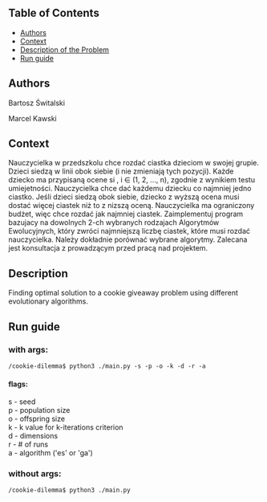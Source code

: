 <!-- TABLE OF CONTENTS -->
## Table of Contents

* [Authors](#authors)
* [Context](#context)
* [Description of the Problem](#description)
* [Run guide](#run-guide)

## Authors
Bartosz Świtalski

Marcel Kawski

## Context
Nauczycielka w przedszkolu chce rozdać ciastka dzieciom w swojej grupie. Dzieci
siedzą w linii obok siebie (i nie zmieniają tych pozycji). Każde dziecko ma przypisaną ocene si
, i ∈ (1, 2, ..., n), zgodnie z wynikiem testu umiejetności. Nauczycielka chce dać każdemu dziecku co najmniej jedno ciastko. Jeśli dzieci siedzą
obok siebie, dziecko z wyższą ocena musi dostać więcej ciastek niż to z nizszą
oceną. Nauczycielka ma ograniczony budżet, więc chce rozdać jak najmniej ciastek. Zaimplementuj program bazujacy na dowolnych 2-ch wybranych rodzajach
Algorytmów Ewolucyjnych, który zwróci najmniejszą liczbę ciastek, które musi
rozdać nauczycielka. Należy dokładnie porównać wybrane algorytmy. Zalecana
jest konsultacja z prowadzącym przed pracą nad projektem.

## Description
Finding optimal solution to a cookie giveaway problem using different evolutionary algorithms.

## Run guide
### with args:
```
/cookie-dilemma$ python3 ./main.py -s -p -o -k -d -r -a
```
#### flags: <br />
s - seed <br />
p - population size <br />
o - offspring size <br />
k - k value for k-iterations criterion <br />
d - dimensions <br />
r - # of runs <br />
a - algorithm ('es' or 'ga') <br />


### without args:
```
/cookie-dilemma$ python3 ./main.py
```
